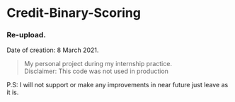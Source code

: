 # Credit-Binary-Scoring
### Re-upload.

Date of creation: 8 March 2021.

> My personal project during my internship practice.
> <br>
> Disclaimer: This code was not used in production

 



P.S: I will not support or make any improvements in near future just leave as it is.
